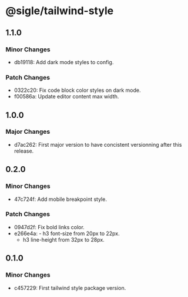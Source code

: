 # @sigle/tailwind-style

## 1.1.0

### Minor Changes

- db19118: Add dark mode styles to config.

### Patch Changes

- 0322c20: Fix code block color styles on dark mode.
- f00586a: Update editor content max width.

## 1.0.0

### Major Changes

- d7ac262: First major version to have concistent versionning after this release.

## 0.2.0

### Minor Changes

- 47c724f: Add mobile breakpoint style.

### Patch Changes

- 0947d2f: Fix bold links color.
- e266e4a: - h3 font-size from 20px to 22px.
  - h3 line-height from 32px to 28px.

## 0.1.0

### Minor Changes

- c457229: First tailwind style package version.
